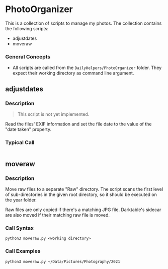 PhotoOrganizer
===

This is a collection of scripts to manage my photos. 
The collection contains the following scripts:
- adjustdates
- moveraw

### General Concepts

- All scripts are called from the `DailyHelpers/PhotoOrganizer` folder. They expect their working directory as command line argument.

## adjustdates

### Description
> This script is not yet implemented.

Read the files' EXIF information and set the file date to the value of the "date taken" property.

### Typical Call
```
```

## moveraw

### Description
Move raw files to a separate "Raw" directory. The script scans the first level of sub-directories in the given root directory, so it should be executed on the year folder.

Raw files are only copied if there's a matching JPG file. Darktable's sidecar are also moved if their matching raw file is moved.

### Call Syntax
```
python3 moveraw.py <working directory>
```

### Call Examples
```
python3 moveraw.py ~/Data/Pictures/Photography/2021
```